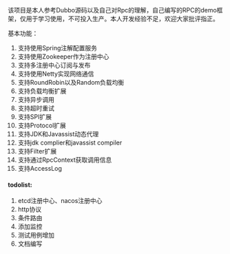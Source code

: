 该项目是本人参考Dubbo源码以及自己对Rpc的理解，自己编写的RPC的demo框架，仅用于学习使用，不可投入生产。本人开发经验不足，欢迎大家批评指正。

基本功能：

1. 支持使用Spring注解配置服务
2. 支持使用Zookeeper作为注册中心
3. 支持多注册中心订阅与发布
4. 支持使用Netty实现网络通信
5. 支持RoundRobin以及Random负载均衡
6. 支持负载均衡扩展
7. 支持异步调用
8. 支持超时重试
9. 支持SPI扩展
10. 支持Protocol扩展
11. 支持JDK和Javassist动态代理
12. 支持jdk complier和javassist compiler
13. 支持Filter扩展
14. 支持通过RpcContext获取调用信息
15. 支持AccessLog

#### todolist:
1. etcd注册中心、nacos注册中心
2. http协议
3. 条件路由
4. 添加监控
5. 测试用例增加
6. 文档编写